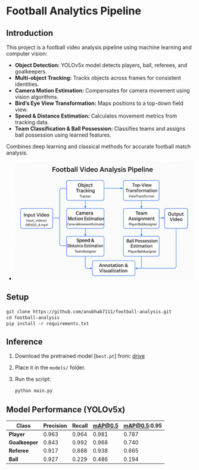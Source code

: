 # Football Analytics Pipeline

## Introduction
This project is a football video analysis pipeline using machine learning and computer vision:

- **Object Detection:** YOLOv5x model detects players, ball, referees, and goalkeepers.
- **Multi-object Tracking:** Tracks objects across frames for consistent identities.
- **Camera Motion Estimation:** Compensates for camera movement using vision algorithms.
- **Bird’s Eye View Transformation:** Maps positions to a top-down field view.
- **Speed & Distance Estimation:** Calculates movement metrics from tracking data.
- **Team Classification & Ball Possession:** Classifies teams and assigns ball possession using learned features.

Combines deep learning and classical methods for accurate football match analysis.

- ![Pipeline](assets/pipeline.png)

## Setup

```
git clone https://github.com/anubhab7111/football-analysis.git
cd football-analysis
pip install -r requirements.txt
```

## Inference

1. Download the pretrained model [`best.pt`] from:
   [drive](https://drive.google.com/file/d/1ERZWbp5-XjdH811217glvxjLTn8KuvSY/view?usp=sharinghttps:/)
2. Place it in the `models/` folder.
3. Run the script:

   ```bash
   python main.py
   ```

## Model Performance (YOLOv5x)

| Class       | Precision | Recall | mAP@0.5 | mAP@0.5:0.95 |
|-------------|-----------|--------|---------|--------------|
| **Player**      | 0.963     | 0.964  | 0.981   | 0.787        |
| **Goalkeeper**  | 0.843     | 0.992  | 0.968   | 0.740        |
| **Referee**     | 0.917     | 0.888  | 0.938   | 0.665        |
| **Ball**        | 0.927     | 0.229  | 0.486   | 0.194        |
